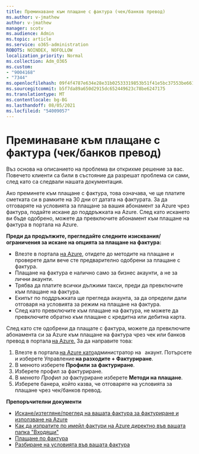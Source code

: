 ```yaml
---
title: Преминаване към плащане с фактура (чек/банков превод)
ms.author: v-jmathew
author: v-jmathew
manager: scotv
ms.audience: Admin
ms.topic: article
ms.service: o365-administration
ROBOTS: NOINDEX, NOFOLLOW
localization_priority: Normal
ms.collection: Adm_O365
ms.custom:
- "9004168"
- "7344"
ms.openlocfilehash: 09f4f4787e634e28e31b02533319853b51f41e5bc37553be6615c2389063818c
ms.sourcegitcommit: b5f7da89a650d2915dc652449623c78be6247175
ms.translationtype: MT
ms.contentlocale: bg-BG
ms.lasthandoff: 08/05/2021
ms.locfileid: "54009057"
---
```

# <a name="switch-to-pay-by-invoice-checkwire-transfer"></a>Преминаване към плащане с фактура (чек/банков превод)

Въз основа на описанието на проблема ви открихме решение за вас. Повечето клиенти са били в състояние да разрешат проблема си сами, след като са следвали нашата документация.

Ако преминете към плащане с фактура, това означава, че ще платите сметката си в рамките на 30 дни от датата на фактурата. За да отговаряте на условията за плащане за вашия абонамент за Azure чрез фактура, подайте искане до поддръжката на Azure. След като искането ви бъде одобрено, можете да превключите абонамент към плащане на фактура в портала на Azure.

**Преди да продължите, прегледайте следните изисквания/ограничения за искане на опцията за плащане на фактура:**

- Влезте в портала [на Azure](https://portal.azure.com/), отидете до методите на плащане и проверете дали вече сте предварително одобрени за плащане с фактура.
- Плащане на фактура е налично само за бизнес акаунти, а не за лични акаунти.
- Трябва да платите всички дължими такси, преди да превключите към плащане на фактура.
- Екипът по поддръжката ще прегледа акаунта, за да определи дали отговаря на условията за режим на плащане на фактура.
- След като превключите към плащане на фактура, не можете да превключите обратно към плащане с кредитна или дебитна карта.

След като сте одобрени да плащате с фактура, можете да превключите абонамента си за Azure към плащане на фактура чрез чек или банков превод в портала [на Azure.](https://portal.azure.com/)
За да направите това:

1. Влезте в портала [на Azure като](https://portal.azure.com/)администратор на   акаунт. Потърсете и изберете Управление **на разходите + Фактуриране**.
2. В менюто изберете **Профили за фактуриране**.
3. Изберете профил за фактуриране.
4. В *менюто Профил за* фактуриране изберете **Методи на плащане**.
5. Изберете банера, който казва, че отговаряте на условията за плащане чрез чек/банков превод.

**Препоръчителни документи**

- [Искане/изтегляне/преглед на вашата фактура за фактуриране и използване на Azure](https://docs.microsoft.com/azure/billing/billing-download-azure-invoice-daily-usage-date)
- [Как да изпратите по имейл фактури на Azure директно във вашата папка "Входящи"](https://docs.microsoft.com/azure/billing/billing-download-azure-invoice-daily-usage-date)
- [Плащане по фактура](https://docs.microsoft.com/azure/billing/billing-how-to-pay-by-invoice)
- [Разбиране на условията във вашата фактура](https://docs.microsoft.com/azure/billing/billing-understand-your-invoice)
